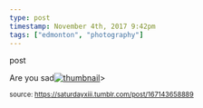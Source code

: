 ```yaml
---
type: post
timestamp: November 4th, 2017 9:42pm
tags: ["edmonton", "photography"]
---
```

post
<a href="https://www.instagram.com/p/BbGU8LMnBB8/ "></a>
                                                                                          
Are you sad[![thumbnail](http://i3.ytimg.com/vi//maxresdefault.jpg)](https://www.youtube.com/watch?v=)> 
                                    
                
                
                
                
                                
<small>source: https://saturdayxiii.tumblr.com/post/167143658889</small>